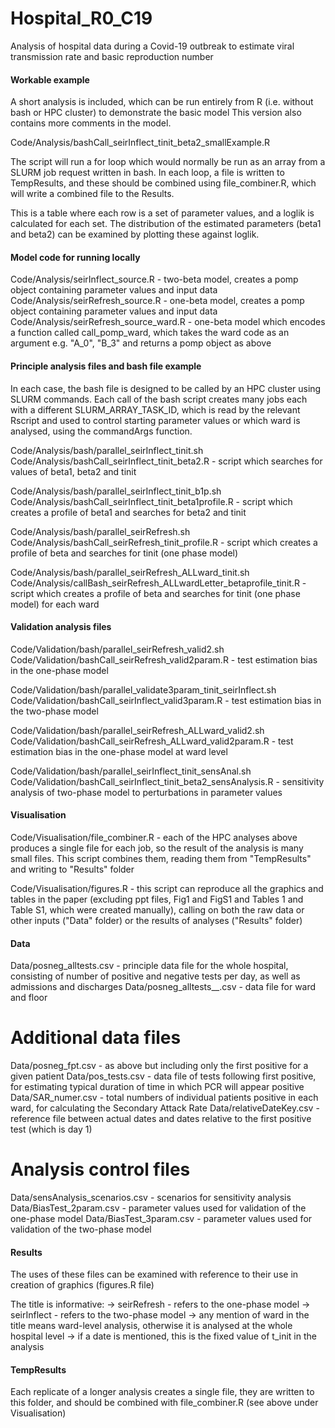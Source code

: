 # Hospital_R0_C19
 Analysis of hospital data during a Covid-19 outbreak to estimate viral transmission rate and basic reproduction number

#### Workable example ####

A short analysis is included, which can be run entirely from R (i.e. without bash or HPC cluster) to demonstrate the basic model
This version also contains more comments in the model. 

Code/Analysis/bashCall_seirInflect_tinit_beta2_smallExample.R

The script will run a for loop which would normally be run as an array from a SLURM job request written in bash. In each loop, a file is written to TempResults, and these should be combined using file_combiner.R, which will write a combined file to the Results. 

This is a table where each row is a set of parameter values, and a loglik is calculated for each set. The distribution of the estimated parameters (beta1 and beta2) can be examined by plotting these against loglik. 




#### Model code for running locally ####

Code/Analysis/seirInflect_source.R - two-beta model, creates a pomp object containing parameter values and input data
Code/Analysis/seirRefresh_source.R - one-beta model, creates a pomp object containing parameter values and input data
Code/Analysis/seirRefresh_source_ward.R - one-beta model which encodes a function called call_pomp_ward, which takes the ward code as an argument e.g. "A_0", "B_3" and returns a pomp object as above

#### Principle analysis files and bash file example ####

In each case, the bash file is designed to be called by an HPC cluster using SLURM commands. Each call of the bash script creates many jobs each with a different SLURM_ARRAY_TASK_ID, which is read by the relevant Rscript and used to control starting parameter values or which ward is analysed, using the commandArgs function. 

Code/Analysis/bash/parallel_seirInflect_tinit.sh
Code/Analysis/bashCall_seirInflect_tinit_beta2.R - script which searches for values of beta1, beta2 and tinit

Code/Analysis/bash/parallel_seirInflect_tinit_b1p.sh
Code/Analysis/bashCall_seirInflect_tinit_beta1profile.R - script which creates a profile of beta1 and searches for beta2 and tinit

Code/Analysis/bash/parallel_seirRefresh.sh
Code/Analysis/bashCall_seirRefresh_tinit_profile.R - script which creates a profile of beta and searches for tinit (one phase model)

Code/Analysis/bash/parallel_seirRefresh_ALLward_tinit.sh
Code/Analysis/callBash_seirRefresh_ALLwardLetter_betaprofile_tinit.R - script which creates a profile of beta and searches for tinit (one phase model) for each ward

#### Validation analysis files ####

Code/Validation/bash/parallel_seirRefresh_valid2.sh
Code/Validation/bashCall_seirRefresh_valid2param.R - test estimation bias in the one-phase model

Code/Validation/bash/parallel_validate3param_tinit_seirInflect.sh
Code/Validation/bashCall_seirInflect_valid3param.R - test estimation bias in the two-phase model

Code/Validation/bash/parallel_seirRefresh_ALLward_valid2.sh
Code/Validation/bashCall_seirRefresh_ALLward_valid2param.R - test estimation bias in the one-phase model at ward level

Code/Validation/bash/parallel_seirInflect_tinit_sensAnal.sh
Code/Validation/bashCall_seirInflect_tinit_beta2_sensAnalysis.R - sensitivity analysis of two-phase model to perturbations in parameter values

#### Visualisation ####

Code/Visualisation/file_combiner.R - each of the HPC analyses above produces a single file for each job, so the result of the analysis is many small files. This script combines them, reading them from "TempResults" and writing to "Results" folder

Code/Visualisation/figures.R - this script can reproduce all the graphics and tables in the paper (excluding ppt files, Fig1 and FigS1 and Tables 1 and Table S1, which were created manually), calling on both the raw data or other inputs ("Data" folder) or the results of analyses ("Results" folder)


#### Data ####

Data/posneg_alltests.csv - principle data file for the whole hospital, consisting of number of positive and negative tests per day, as well as admissions and discharges
Data/posneg_alltests_<X>_<N>.csv - data file for ward <X> and floor <N>

# Additional data files
Data/posneg_fpt.csv - as above but including only the first positive for a given patient
Data/pos_tests.csv - data file of tests following first positive, for estimating typical duration of time in which PCR will appear positive
Data/SAR_numer.csv - total numbers of individual patients positive in each ward, for calculating the Secondary Attack Rate
Data/relativeDateKey.csv - reference file between actual dates and dates relative to the first positive test (which is day 1)

# Analysis control files
Data/sensAnalysis_scenarios.csv - scenarios for sensitivity analysis
Data/BiasTest_2param.csv - parameter values used for validation of the one-phase model
Data/BiasTest_3param.csv - parameter values used for validation of the two-phase model

#### Results ####

The uses of these files can be examined with reference to their use in creation of graphics (figures.R file)

The title is informative:
-> seirRefresh - refers to the one-phase model
-> seirInflect - refers to the two-phase model
-> any mention of ward in the title means ward-level analysis, otherwise it is analysed at the whole hospital level
-> if a date is mentioned, this is the fixed value of t_init in the analysis

#### TempResults #### 

Each replicate of a longer analysis creates a single file, they are written to this folder, and should be combined with file_combiner.R (see above under Visualisation)